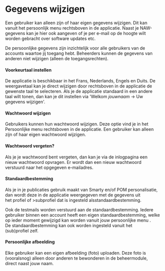 # Gegevens wijzigen

Een gebruiker kan alleen zijn of haar eigen gegevens wijzigen. Dit kan
vanuit het persoonlijk menu rechtsboven in de applicatie. Naast je
NAW-gegevens kan je hier ook aangeven of je per e-mail op de hoogte wilt
worden gebracht over software updates etc.

De persoonlijke gegevens zijn inzichtelijk voor alle gebruikers van de
accounts waartoe jij toegang hebt. Beheerders kunnen de gegevens van
anderen niet wijzigen (alleen de toegangsrechten).

#### **Voorkeurtaal instellen**

De applicatie is beschikbaar in het Frans, Nederlands, Engels en Duits.
De weergavetaal kan je direct wijzigen door rechtsboven in de applicatie
de gewenste taal te selecteren. Als je de applicatie standaard in een
andere taal wilt tonen, dan kan je dit instellen via 'Welkom
*jouwnaam* -\> Uw gegevens wijzigen'.

#### **Wachtwoord wijzigen**

Gebruikers kunnen hun wachtwoord wijzigen. Deze optie vind je in het
Persoonlijke menu rechtsboven in de applicatie. Een gebruiker kan alleen
zijn of haar eigen wachtwoord wijzigen.

#### **Wachtwoord vergeten?**

Als je je wachtwoord bent vergeten, dan kan je via de inlogpagina een
nieuw wachtwoord opvragen. Er wordt dan een nieuw wachtwoord verstuurd
naar het opgegeven e-mailadres.

#### **Standaardbestemming**

Als je in je publicaties gebruik maakt van Smarty en/of POM
personalisatie, dan wordt deze in de applicatie weergegeven met de
gegevens uit het profiel of \>subprofiel dat is ingesteld
alsstandaardbestemming.

Ook de testmails worden verstuurd aan de standaardbestemming. Iedere
gebruiker binnen een account heeft een eigen standaardbestemming, welke
op ieder moment gewijzigd kan worden vanuit jouw persoonlijke menu .
De standaardbestemming kan ook worden ingesteld vanuit het
(sub)profiel zelf.

#### **Persoonlijke afbeelding**

Elke gebruiker kan een eigen afbeelding (foto) uploaden. Deze foto is
(vooralsnog) alleen door anderen te bewonderen in de beheermodule,
direct naast jouw naam. 
